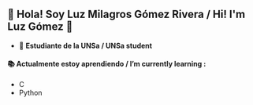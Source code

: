 ## :purple_heart: Hola! Soy Luz Milagros Gómez Rivera / Hi! I'm Luz Gómez :purple_heart:

- :school: **Estudiante de la UNSa / UNSa student**

#### :books: Actualmente estoy aprendiendo / I’m currently learning : 
  - C
  - Python

<!---
luzzgomez/luzzgomez is a ✨ special ✨ repository because its `README.md` (this file) appears on your GitHub profile.
You can click the Preview link to take a look at your changes.
--->
